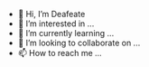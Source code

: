 - 👋 Hi, I’m Deafeate
- 👀 I’m interested in ...
- 🌱 I’m currently learning ...
- 💞️ I’m looking to collaborate on ...
- 📫 How to reach me ...

<!---
Deafeate/Deafeate is a ✨ special ✨ repository because its `README.md` (this file) appears on your GitHub profile.
You can click the Preview link to take a look at your changes.
--->
